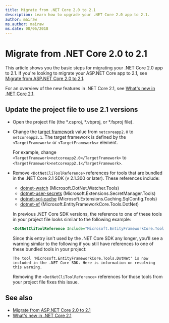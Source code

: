 ```yaml
---
title: Migrate from .NET Core 2.0 to 2.1
description: Learn how to upgrade your .NET Core 2.0 app to 2.1.
author: mairaw
ms.author: mairaw
ms.date: 08/06/2018
---
```

# Migrate from .NET Core 2.0 to 2.1

This article shows you the basic steps for migrating your .NET Core 2.0 app to 2.1. If you're looking to migrate your ASP.NET Core app to 2.1, see [Migrate from ASP.NET Core 2.0 to 2.1](/aspnet/core/migration/20_21).

For an overview of the new features in .NET Core 2.1, see [What's new in .NET Core 2.1](../whats-new/dotnet-core-2-1.md).

## Update the project file to use 2.1 versions

* Open the project file (the \*.csproj, \*.vbproj, or \*.fsproj file).

* Change the [target framework](../../standard/frameworks.md) value from `netcoreapp2.0` to `netcoreapp2.1`. The target framework is defined by the `<TargetFramework>` or `<TargetFrameworks>` element.

  For example, change `<TargetFramework>netcoreapp2.0</TargetFramework>` to `<TargetFramework>netcoreapp2.1</TargetFramework>`.

* Remove `<DotNetCliToolReference>` references for tools that are bundled in the .NET Core 2.1 SDK (v 2.1.300 or later). These references include:

  * [dotnet-watch](https://github.com/aspnet/DotNetTools/blob/master/src/dotnet-watch/README.md) (Microsoft.DotNet.Watcher.Tools)
  * [dotnet-user-secrets](https://github.com/aspnet/DotNetTools/blob/master/src/dotnet-user-secrets/README.md) (Microsoft.Extensions.SecretManager.Tools)
  * [dotnet-sql-cache](https://github.com/aspnet/DotNetTools/blob/master/src/dotnet-sql-cache/README.md) (Microsoft.Extensions.Caching.SqlConfig.Tools)
  * [dotnet-ef](/ef/core/miscellaneous/cli/dotnet) (Microsoft.EntityFrameworkCore.Tools.DotNet)
  
  In previous .NET Core SDK versions, the reference to one of these tools in your project file looks similar to the following example:

  ```xml
  <DotNetCliToolReference Include="Microsoft.EntityFrameworkCore.Tools.DotNet" Version="2.0.0" />
  ```

  Since this entry isn't used by the .NET Core SDK any longer, you'll see a warning similar to the following if you still have references to one of these bundled tools in your project:
  
  `The tool 'Microsoft.EntityFrameworkCore.Tools.DotNet' is now included in the .NET Core SDK. Here is information on resolving this warning.`
  
  Removing the `<DotNetCliToolReference>` references for those tools from your project file fixes this issue.

## See also

* [Migrate from ASP.NET Core 2.0 to 2.1](/aspnet/core/migration/20_21)  
* [What's new in .NET Core 2.1](../whats-new/dotnet-core-2-1.md)  
